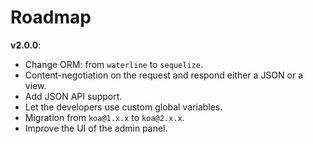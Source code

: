 # Roadmap

**v2.0.0**:
- Change ORM: from `waterline` to `sequelize`.
- Content-negotiation on the request and respond either a JSON or a view.
- Add JSON API support.
- Let the developers use custom global variables.
- Migration from `koa@1.x.x` to `koa@2.x.x`.
- Improve the UI of the admin panel.
